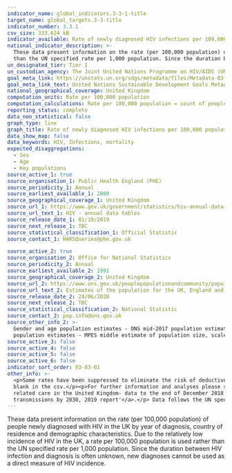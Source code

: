 ```yaml
---
indicator_name: global_indicators.3-3-1-title
target_name: global_targets.3-3-title
indicator_number: 3.3.1
csv_size: 333.624 kB
indicator_available: Rate of newly diagnosed HIV infections per 100,000 population, by sex, age and ethnicity
national_indicator_description: >-
  These data present information on the rate (per 100,000 population) of people newly diagnosed with HIV in the UK by year of diagnosis, country of residence and demographic characteristics. Due to the relatively low incidence of HIV in the UK, a rate per 100,000 population is used rather
  than the UN specified rate per 1,000 population. Since the duration between HIV infection and diagnosis is often unknown, new diagnoses cannot be used as a direct measure of HIV incidence.
un_designated_tier: Tier I
un_custodian_agency: The Joint United Nations Programme on HIV/AIDS (UNAIDS)
goal_meta_link: https://unstats.un.org/sdgs/metadata/files/Metadata-03-03-01.pdf
goal_meta_link_text: United Nations Sustainable Development Goals Metadata (PDF 372 KB)
national_geographical_coverage: United Kingdom
computation_units: Rate per 100,000 population
computation_calculations: Rate per 100,000 population = count of people newly diagnosed with HIV / (relevant population/100,000)
reporting_status: complete
data_non_statistical: false
graph_type: line
graph_title: Rate of newly diagnosed HIV infections per 100,000 population
data_show_map: false
data_keywords: HIV, Infections, mortality
expected_disaggregations:
  - Sex
  - Age
  - Key populations
source_active_1: true
source_organisation_1: Public Health England (PHE)
source_periodicity_1: Annual
source_earliest_available_1: 2000
source_geographical_coverage_1: United Kingdom
source_url_1: https://www.gov.uk/government/statistics/hiv-annual-data-tables
source_url_text_1: HIV - annual data tables
source_release_date_1: 01/10/2019
source_next_release_1: TBC
source_statistical_classification_1: Official Statistic
source_contact_1: HARSQueries@phe.gov.uk

source_active_2: true
source_organisation_2: Office for National Statistics
source_periodicity_2: Annual
source_earliest_available_2: 1991
source_geographical_coverage_2: United Kingdom
source_url_2: https://www.ons.gov.uk/peoplepopulationandcommunity/populationandmigration/populationestimates/datasets/populationestimatesforukenglandandwalesscotlandandnorthernireland
source_url_text_2: Estimates of the population for the UK, England and Wales, Scotland and Northern Ireland
source_release_date_2: 24/06/2020
source_next_release_2: TBC
source_statistical_classification_2: National Statistic
source_contact_2: pop.info@ons.gov.uk
source_other_info_2: >-
  Gender and age population estimates - ONS mid-2017 population estimates. Exposure category population estimates - Multi-Parameter Evidence Synthesis (MPES) middle estimate of population size, scaled to the adult (15+) population from ONS mid-2017 population estimates. Ethnicity
  population estimates - MPES middle estimate of population size, scaled to the all-age population from ONS mid-2017 population estimates.
source_active_3: false
source_active_4: false
source_active_5: false
source_active_6: false
indicator_sort_order: 03-03-01
other_info: >-
  <p>Some rates have been suppressed to eliminate the risk of deductive disclosure (numerator <5 and denominator <10,000). Secondary masking has been undertaken where necessary. Where rates have been suppressed no point is shown on the chart, a '-' is shown in the table, and value is left
  blank in the csv.</p><p>For further information and analyses please see the PHE publications <a href="https://assets.publishing.service.gov.uk/government/uploads/system/uploads/attachment_data/file/835084/hpr3119_hiv18-v2.pdf">'Trends in new HIV diagnoses and in people receiving HIV-
  related care in the United Kingdom- data to the end of December 2018'</a>, and <a href="https://assets.publishing.service.gov.uk/government/uploads/system/uploads/attachment_data/file/858559/HIV_in_the_UK_2019_towards_zero_HIV_transmissions_by_2030.pdf">'HIV in the UK- towards zero HIV
  transmissions by 2030, 2019 report'</a>.</p> Data follows the UN specification for this indicator. This indicator has been identified in collaboration with topic experts.
---
```

These data present information on the rate (per 100,000 population) of people newly diagnosed with HIV in the UK by year of diagnosis, country of residence and demographic characteristics. Due to the relatively low incidence of HIV in the UK, a rate per 100,000 population is used rather than the UN specified rate per 1,000 population. Since the duration between HIV infection and diagnosis is often unknown, new diagnoses cannot be used as a direct measure of HIV incidence.